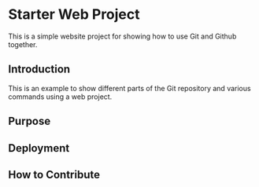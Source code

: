 # Starter Web Project

This is a simple website project for
showing how to use Git and Github together.

## Introduction

This is an example to show different parts of the Git repository
and various commands using a web project.

## Purpose

## Deployment

## How to Contribute


